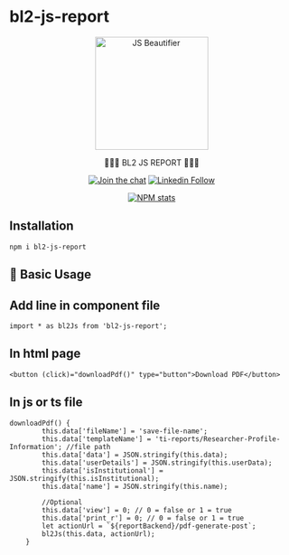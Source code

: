 # bl2-js-report

<p align="center"><img src="https://bdprescription.com/npm-package/01.svg" height="200px" align="center" alt="JS Beautifier"></p>

<p align="center">💞️💞️💞️ BL2 JS REPORT 💞️💞️💞️</p>
<p align="center"><a href="#">
    <img alt="Join the chat" src="https://bdprescription.com/npm-package/JoinChat.svg"></a>
    <a href="https://www.linkedin.com/in/bulbulsarker/" target="_blank">
    <img alt="Linkedin Follow" src="https://bdprescription.com/npm-package/linkedins.svg">
  </a>
</p>  
<p align="center"><a href="#" target="_blank"><img alt="NPM stats" src="https://bdprescription.com/npm-package/install-01.png"></a></p>
  
  ## Installation

  ```
npm i bl2-js-report
```

## 💞️ Basic Usage

## Add line in component file
```
import * as bl2Js from 'bl2-js-report';
```

## In html page
```
<button (click)="downloadPdf()" type="button">Download PDF</button>
```

## In js or ts file
```
downloadPdf() {
        this.data['fileName'] = 'save-file-name';
        this.data['templateName'] = 'ti-reports/Researcher-Profile-Information'; //file path       
        this.data['data'] = JSON.stringify(this.data);
        this.data['userDetails'] = JSON.stringify(this.userData);
        this.data['isInstitutional'] = JSON.stringify(this.isInstitutional);
        this.data['name'] = JSON.stringify(this.name);

        //Optional
        this.data['view'] = 0; // 0 = false or 1 = true
        this.data['print_r'] = 0; // 0 = false or 1 = true
        let actionUrl = `${reportBackend}/pdf-generate-post`;
        bl2Js(this.data, actionUrl);
    }
```